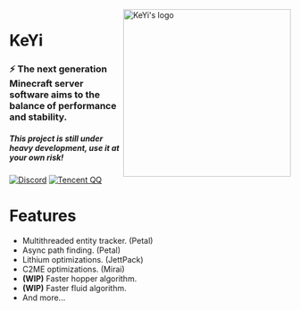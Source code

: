 <img src="https://user-images.githubusercontent.com/83630775/196994084-2c53ac23-f4be-4b90-b6fc-1b0ba65ea1b8.png" alt="KeYi's logo" align="right" width="300">
<div align="left">
  <h1>KeYi</h1>
  <h3>⚡ The next generation Minecraft server software aims to the balance of performance and stability.</h3>
  <h5>This project is still under heavy development, use it at your own risk!</h5>

[![Discord](https://img.shields.io/discord/1030133252134027304?color=%235865f2&label=Discord&logo=discord&logoColor=white&style=for-the-badge)](https://discord.gg/Sm2NsY5dpV)
[![Tencent QQ](https://img.shields.io/badge/Tencent%23QQ-%2312B7F5?style=for-the-badge&logo=tencentqq&logoColor=white)](https://jq.qq.com/?_wv=1027&k=i2MG7npf)
</div>

# Features

- Multithreaded entity tracker. (Petal)
- Async path finding. (Petal)
- Lithium optimizations. (JettPack)
- C2ME optimizations. (Mirai)
- **(WIP)** Faster hopper algorithm.
- **(WIP)** Faster fluid algorithm.
- And more...
